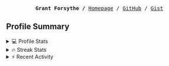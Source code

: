 <p><pre align="center"><strong>Grant Forsythe /</strong> <a href="https://www.grantwforsythe.com/">Homepage</a> / <a href="https://github.com/grantwforsythe">GitHub</a> / <a href="https://gist.github.com/grantwforsythe">Gist</a></pre></p>
 
<h2 align="left">Profile Summary</h2>
<details>
    <summary>💻 Profile Stats</summary>
    <div align="center">
        <img alt="GitHub stats" src="https://github-readme-stats.vercel.app/api?username=grantwforsythe&count_private=true&show_icons=true&hide=stars&border_radius=7&include_all_commits=true&hide_rank=true&custom_title=Grant%27s%20GitHub%20Stats">
        <img alt="Top languages" src="https://github-readme-stats.vercel.app/api/top-langs/?username=grantwforsythe&hide=jupyter+notebook,vim+script&layout=compact&langs_count=6">
    </div>
    <p style="font-size: 11px;" align="center">
        <strong>Note:</strong> Top languages is only a metric of the languages my public code consists of and doesn't reflect experience or skill level.
    </p>
</details>

<details>
    <summary>🔥 Streak Stats</summary>
        <div align="center">
            <img alt="Streak stats" src="https://github-readme-streak-stats.herokuapp.com/?user=grantwforsythe">
        </div>
</details>

 <details>
    <summary>⚡ Recent Activity</summary>
    
  <!--START_SECTION:activity-->
1. 🚀 Published release [0.0.2](https://github.com/grantwforsythe/ynab-custom-reports/releases/tag/0.0.2) in [grantwforsythe/ynab-custom-reports](https://github.com/grantwforsythe/ynab-custom-reports)
2. 💪 Opened PR [#1241](https://github.com/angular/material.angular.io/pull/1241) in [angular/material.angular.io](https://github.com/angular/material.angular.io)
3. 🚀 Published release [0.0.1](https://github.com/grantwforsythe/ynab-custom-reports/releases/tag/0.0.1) in [grantwforsythe/ynab-custom-reports](https://github.com/grantwforsythe/ynab-custom-reports)
4. 🎉 Merged PR [#2](https://github.com/grantwforsythe/ynab-custom-reports/pull/2) in [grantwforsythe/ynab-custom-reports](https://github.com/grantwforsythe/ynab-custom-reports)
5. 💪 Opened PR [#2](https://github.com/grantwforsythe/ynab-custom-reports/pull/2) in [grantwforsythe/ynab-custom-reports](https://github.com/grantwforsythe/ynab-custom-reports)
  <!--END_SECTION:activity-->
    
 </details>
